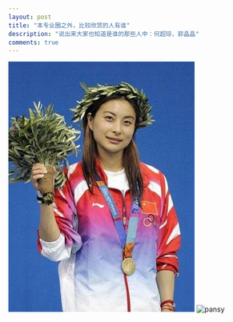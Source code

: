 ```yaml
---
layout: post
title: "本专业圈之外，比较欣赏的人有谁"
description: "说出来大家也知道是谁的那些人中：何超琼，郭晶晶"
comments: true
---
```


![jingjing](images/jingjing.jpg)
![pansy](images/pansy.jpg)

